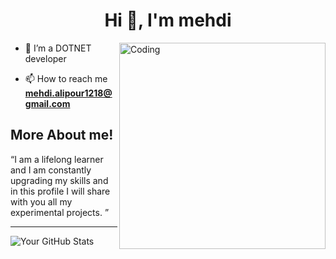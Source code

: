 <h1 align="center">Hi 👋, I'm mehdi</h1>

<img align="right" alt="Coding" width="330" src="https://miro.medium.com/max/680/0*7Q3yvSIv_t0ioJ-Z.gif"/>


- 🌱 I’m a DOTNET developer

- 📫 How to reach me **mehdi.alipour1218@gmail.com**



</p>
<h2> More About me! </h2>


<q>I am a lifelong learner and I am constantly upgrading my skills and<br/> in this profile I will share with you all my experimental projects. </q>
<hr>

![Your GitHub Stats](https://github-readme-stats.vercel.app/api?username=mc-programmer&show_icons=true)
